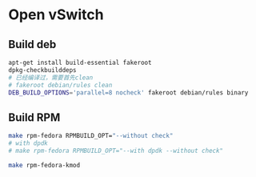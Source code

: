 # Open vSwitch

## Build deb

```sh
apt-get install build-essential fakeroot
dpkg-checkbuilddeps
# 已经编译过，需要首先clean
# fakeroot debian/rules clean
DEB_BUILD_OPTIONS='parallel=8 nocheck' fakeroot debian/rules binary
```

## Build RPM

```sh
make rpm-fedora RPMBUILD_OPT="--without check"
# with dpdk
# make rpm-fedora RPMBUILD_OPT="--with dpdk --without check"

make rpm-fedora-kmod
```
